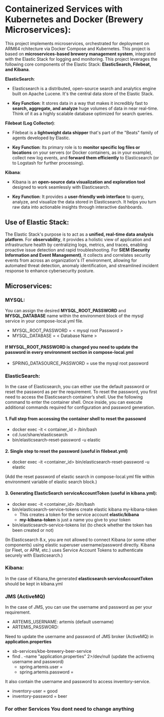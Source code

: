 # Containerized Services with Kubernetes and Docker (Brewery Microservices):
This project implements microservices, orchestrated for deployment on ARM64 rchitecture via Docker Compose and Kubernetes. This project is based on **microservices-based brewery management system**, integrated with the Elastic Stack for logging and monitoring. This project leverages the following core components of the Elastic Stack: **ElasticSearch, Filebeat, and Kibana**.

**ElasticSearch**:
- Elasticsearch is a distributed, open-source search and analytics engine built on Apache Lucene. It's the central data store of the Elastic Stack.

- **Key Function**: It stores data in a way that makes it incredibly fast to **search, aggregate, and analyze** huge volumes of data in near real-time. Think of it as a highly scalable database optimized for search queries.

**Filebeat (Log Collector)**:
- Filebeat is a **lightweight data shipper** that's part of the "Beats" family of agents developed by Elastic.

- **Key Function**: Its primary role is to **monitor specific log files or locations** on your servers (or Docker containers, as in your example), collect new log events, and **forward them efficiently** to Elasticsearch (or to Logstash for further processing).

**Kibana**:
- Kibana is an **open-source data visualization and exploration tool** designed to work seamlessly with Elasticsearch.

- **Key Function**: It provides a **user-friendly web interface** to query, analyze, and visualize the data stored in Elasticsearch. It helps you turn raw data into actionable insights through interactive dashboards.

## Use of Elastic Stack:
The Elastic Stack's purpose is to act as a **unified, real-time data analysis platform**. For **observability**, it provides a holistic view of application and infrastructure health by centralizing logs, metrics, and traces, enabling proactive issue detection and rapid troubleshooting. For **SIEM (Security Information and Event Management)**, it collects and correlates security events from across an organization's IT environment, allowing for automated threat detection, anomaly identification, and streamlined incident response to enhance cybersecurity posture.

## Microservices:
### MYSQL:
You can assign the desired **MYSQL_ROOT_PASSWORD** and **MYSQL_DATABASE** name within the environment block of the mysql service in your compose-local.yml file.
- MYSQL_ROOT_PASSWORD = < mysql root Password >
- MYSQL_DATABASE = < Database Name >

#### If MYSQL_ROOT_PASSWORD is changed you need to update the password in every environment section in compose-local.yml
- SPRING_DATASOURCE_PASSWORD = use the mysql root password

### ElasticSearch:
In the case of Elasticsearch, you can either use the default password or reset the password as per the requirement. To reset the password, you first need to access the Elasticsearch container’s shell. Use the following command to enter the container shell. Once inside, you can execute additional commands required for configuration and password generation.

#### 1. Full step from accessing the container shell to reset the passowrd
- docker exec -it < container_id > /bin/bash 
- cd /usr/share/elasticsearch
- bin/elasticsearch-reset-password -u elastic

#### 2. Single step to reset the password (useful in filebeat.yml)
- docker exec -it <container_id> bin/elasticsearch-reset-password -u elastic

(Add the reset password of elastic search in compose-local.yml file within environment variable of elastic search block.)

#### 3. Generating ElasticSearch serviceAccountToken (useful in kibana.yml):
- docker exec -it <container_id> /bin/bash 
- bin/elasticsearch-service-tokens create elastic kibana my-kibana-token
  - This creates a token for the service account **elastic/kibana**
  - **my-kibana-token** is just a name you give to your token
- bin/elasticsearch-service-tokens list (to check whether the token has been created or not)

(In Elasticsearch 8.x, you are not allowed to connect Kibana (or some other components) using elastic superuser username/password directly.
Kibana (or Fleet, or APM, etc.) uses Service Account Tokens to authenticate securely with Elasticsearch.)

### Kibana:
In the case of Kibana,the generated **elasticsearch serviceAccountToken** should be kept in kibana.yml

### JMS (ActiveMQ)
In the case of JMS, you can use the username and password as per your requirement.
- ARTEMIS_USERNAME: artemis (default username)
- ARTEMIS_PASSWORD: <Your Password>

Need to update the username and password of JMS broker (ActiveMQ) in **application.properties** 
- sb-services/kbe-brewery-beer-service
- find . -name "application.properties" 2>/dev/null (update the activemq username and password)
    - spring.artemis.user = <username> 
    - spring.artemis.password = <password>

It also contain the username and password to access inventory-service.
- inventory-user = good
- inventory-password = beer

### For other Services You dont need to change anything





